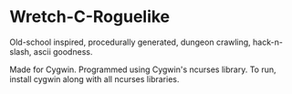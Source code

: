 # Wretch-C-Roguelike
Old-school inspired, procedurally generated, dungeon crawling, hack-n-slash, ascii goodness.

Made for Cygwin. Programmed using Cygwin's ncurses library. To run, install cygwin along with all ncurses libraries.
